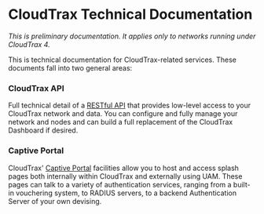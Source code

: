 # CloudTrax Technical Documentation

*This is preliminary documentation. It applies only to networks running under CloudTrax 4.*

This is technical documentation for CloudTrax-related services. These documents fall into two general areas:

### CloudTrax API ###
Full technical detail of a [RESTful API](./api) that provides low-level access to your CloudTrax network and data. You can configure and fully manage your network and nodes and can build a full replacement of the CloudTrax Dashboard if desired.

### Captive Portal ###

CloudTrax' [Captive Portal](./captive_portal) facilities allow you to host and access splash pages both internally within CloudTrax and externally using UAM. These pages can talk to a variety of authentication services, ranging from a built-in vouchering system, to RADIUS servers, to a backend Authentication Server of your own devising.


